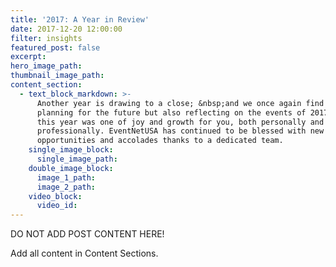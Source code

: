 ```yaml
---
title: '2017: A Year in Review'
date: 2017-12-20 12:00:00
filter: insights
featured_post: false
excerpt:
hero_image_path:
thumbnail_image_path:
content_section:
  - text_block_markdown: >-
      Another year is drawing to a close; &nbsp;and we once again find ourselves
      planning for the future but also reflecting on the events of 2017. We hope
      this year was one of joy and growth for you, both personally and
      professionally. EventNetUSA has continued to be blessed with new
      opportunities and accolades thanks to a dedicated team.
    single_image_block:
      single_image_path:
    double_image_block:
      image_1_path:
      image_2_path:
    video_block:
      video_id:
---
```



DO NOT ADD POST CONTENT HERE!

Add all content in Content Sections.